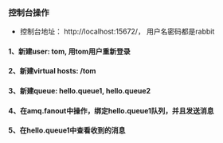 ### 控制台操作

* 控制台地址：  http://localhost:15672/， 用户名密码都是rabbit
#### 1、新建user: tom, 用tom用户重新登录
#### 2、新建virtual hosts:  /tom
#### 3、新建queue:  hello.queue1, hello.queue2
#### 4、在amq.fanout中操作，绑定hello.queue1队列，并且发送消息
#### 5、在hello.queue1中查看收到的消息
